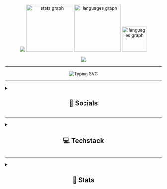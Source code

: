 <p align="center">
  <img src="https://github-profile-trophy.vercel.app/?username=Emn4tor&theme=onedark&column=-1" />
  <img src="https://github-readme-stats.vercel.app/api?username=Emn4tor&hide_title=false&hide_rank=false&show_icons=true&include_all_commits=true&count_private=true&disable_animations=false&theme=dracula&locale=en&hide_border=false&order=1" height="150" alt="stats graph"  />
  <img src="https://github-readme-stats.vercel.app/api/top-langs?username=Emn4tor&locale=en&hide_title=false&layout=compact&card_width=320&langs_count=5&theme=dracula&hide_border=false&order=2" height="150" alt="languages graph"  />
  <img src="https://github-readme-stats.vercel.app/api/wakatime?username=@emn4tor&locale=en&hide_title=false&layout=compact&card_width=320&langs_count=5&theme=dracula&hide_border=false&order=2" height="80" alt="languages graph"  />

</p>

<p align="center">
  <img src="https://capsule-render.vercel.app/api?type=waving&color=gradient&height=60&section=footer"/>

</p>

---

<div align="center">
  <img src="https://readme-typing-svg.demolab.com?font=Fira+Code&weight=900&size=35&duration=3000&pause=1000&color=9A3BF7&center=true&vCenter=true&width=700&height=100&lines=%F0%9F%8D%87+Java%2C+Python%2C+HTML%2C+Skript;%F0%9F%9A%80+yellowmc.de;%E2%9B%8F%EF%B8%8F+Minecraft+enthusiast" alt="Typing SVG" />
</div>

---

<details>
  <summary><h2 align="center">📱 Socials</h2></summary>

  <div align="center">
    <a href="https://discord.com/users/1171276279253827754" target="_blank">
      <img src="https://raw.githubusercontent.com/maurodesouza/profile-readme-generator/master/src/assets/icons/social/discord/default.svg" width="52" height="40" alt="discord logo"  />
    </a>
    <a href="https://www.youtube.com/@emn4tor/" target="_blank">
      <img src="https://raw.githubusercontent.com/maurodesouza/profile-readme-generator/master/src/assets/icons/social/youtube/default.svg" width="52" height="40" alt="youtube logo"  />
    </a>
    <a href="https://instagram.com/emn4tor" target="_blank">
      <img src="https://raw.githubusercontent.com/maurodesouza/profile-readme-generator/master/src/assets/icons/social/instagram/default.svg" width="52" height="40" alt="instagram logo"  />
    </a>
    <a href="https://twitch.tv/emn4tor" target="_blank">
      <img src="https://raw.githubusercontent.com/maurodesouza/profile-readme-generator/master/src/assets/icons/social/twitch/default.svg" width="52" height="40" alt="twitch logo"  />
    </a>
    <a href="https://www.paypal.com/paypalme/emn4tor" target="_blank">
      <img src="https://raw.githubusercontent.com/maurodesouza/profile-readme-generator/master/src/assets/icons/social/paypal/default.svg" width="52" height="40" alt="paypal logo"  />
    </a>
    <!-- Add other social icons here -->
  </div>

</details>

---

<details>
  <summary><h2 align="center">💻 Techstack</h2></summary>

  <div align="center">
    <img src="https://cdn.jsdelivr.net/gh/devicons/devicon/icons/pycharm/pycharm-original.svg" height="40" alt="pycharm logo"  />
    <img width="12" />
    <img src="https://cdn.jsdelivr.net/gh/devicons/devicon/icons/rider/rider-original.svg" height="40" alt="jetbrains logo"  />
    <img width="12" />
    <img src="https://cdn.jsdelivr.net/gh/devicons/devicon/icons/intellij/intellij-original.svg" height="40" alt="jetbrains logo"  />
    <img width="12" />
    <img src="https://cdn.jsdelivr.net/gh/devicons/devicon/icons/webstorm/webstorm-original.svg" height="40" alt="jetbrains logo"  />
    <img width="12" />
    <img src="https://cdn.jsdelivr.net/gh/devicons/devicon/icons/phpstorm/phpstorm-original.svg" height="40" alt="jetbrains logo"  />
    <img width="12" />
    <img src="https://cdn.jsdelivr.net/gh/devicons/devicon/icons/vscode/vscode-original.svg" height="40" alt="vscode logo"  />
    <img width="12" />
    <img src="https://cdn.jsdelivr.net/gh/devicons/devicon/icons/apache/apache-original.svg" height="40" alt="apache logo"  />
    <img width="12" />
    <img src="https://cdn.jsdelivr.net/gh/devicons/devicon/icons/chrome/chrome-original.svg" height="40" alt="chrome logo"  />
    <img width="12" />
    <img src="https://cdn.jsdelivr.net/gh/devicons/devicon/icons/android/android-original.svg" height="40" alt="android logo"  />
    <img width="12" />
    <img src="https://cdn.jsdelivr.net/gh/devicons/devicon/icons/debian/debian-original.svg" height="40" alt="debian logo"  />
    <img width="12" />
    <img src="https://cdn.jsdelivr.net/gh/devicons/devicon/icons/fedora/fedora-original.svg" height="40" alt="linux logo"  />
    <img width="12" />
    <img src="https://cdn.jsdelivr.net/gh/devicons/devicon/icons/windows8/windows8-original.svg" height="40" alt="windows8 logo"  />
    <img width="12" />
  </div>


  <br clear="both">

  <div align="center">
    <img src="https://cdn.jsdelivr.net/gh/devicons/devicon/icons/html5/html5-original.svg" height="40" alt="html5 logo"  />
    <img width="12" />
    <img src="https://cdn.jsdelivr.net/gh/devicons/devicon/icons/css3/css3-original.svg" height="40" alt="css3 logo"  />
    <img width="12" />
    <img src="https://cdn.jsdelivr.net/gh/devicons/devicon/icons/javascript/javascript-original.svg" height="40" alt="javascript logo"  />
    <img width="12" />
    <img src="https://cdn.jsdelivr.net/gh/devicons/devicon/icons/python/python-original.svg" height="40" alt="python logo"  />
    <img width="12" />
    <img src="https://cdn.jsdelivr.net/gh/devicons/devicon/icons/csharp/csharp-original.svg" height="40" alt="python logo"  />
  </div>
</details>

---

<details>
  <summary><h2 align="center">🚀 Stats</h2></summary>

  <div align="center">
    <div style="display: flex; flex-direction: row;">
      <img src="https://lanyard.cnrad.dev/api/1171276279253827754?&idleMessage=Probably%20doing%20something%20else...&borderRadius=30px" alt="Discord activity" style="margin-right: 20px;" />
      <!-- Add other stat widgets here -->
    </div>
  </div>

</details>
